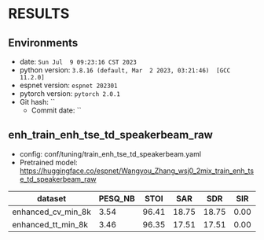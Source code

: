 <!-- Generated by ./scripts/utils/show_enh_score.sh -->
# RESULTS
## Environments
- date: `Sun Jul  9 09:23:16 CST 2023`
- python version: `3.8.16 (default, Mar  2 2023, 03:21:46)  [GCC 11.2.0]`
- espnet version: `espnet 202301`
- pytorch version: `pytorch 2.0.1`
- Git hash: ``
  - Commit date: ``


## enh_train_enh_tse_td_speakerbeam_raw

 - config: conf/tuning/train_enh_tse_td_speakerbeam.yaml
 - Pretrained model: https://huggingface.co/espnet/Wangyou_Zhang_wsj0_2mix_train_enh_tse_td_speakerbeam_raw

|dataset|PESQ_NB|STOI|SAR|SDR|SIR|SI_SNR|
|---|---|---|---|---|---|---|
|enhanced_cv_min_8k|3.54|96.41|18.75|18.75|0.00|18.37|
|enhanced_tt_min_8k|3.46|96.35|17.51|17.51|0.00|17.11|
